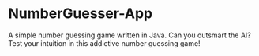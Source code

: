 # NumberGuesser-App
A simple number guessing game written in Java. Can you outsmart the AI? Test your intuition in this addictive number guessing game!
